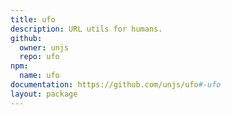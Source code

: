 ```yaml
---
title: ufo
description: URL utils for humans.
github:
  owner: unjs
  repo: ufo
npm:
  name: ufo
documentation: https://github.com/unjs/ufo#-ufo
layout: package
---
```

